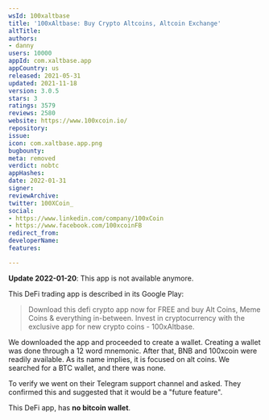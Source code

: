 ```yaml
---
wsId: 100xaltbase
title: '100xAltbase: Buy Crypto Altcoins, Altcoin Exchange'
altTitle: 
authors:
- danny
users: 10000
appId: com.xaltbase.app
appCountry: us
released: 2021-05-31
updated: 2021-11-18
version: 3.0.5
stars: 3
ratings: 3579
reviews: 2580
website: https://www.100xcoin.io/
repository: 
issue: 
icon: com.xaltbase.app.png
bugbounty: 
meta: removed
verdict: nobtc
appHashes: 
date: 2022-01-31
signer: 
reviewArchive: 
twitter: 100XCoin_
social:
- https://www.linkedin.com/company/100xCoin
- https://www.facebook.com/100xcoinFB
redirect_from: 
developerName: 
features: 

---
```


**Update 2022-01-20**: This app is not available anymore.

This DeFi trading app is described in its Google Play:

> Download this defi crypto app now for FREE and buy Alt Coins, Meme Coins & everything in-between. Invest in cryptocurrency with the exclusive app for new crypto coins - 100xAltbase.

We downloaded the app and proceeded to create a wallet. Creating a wallet was done through a 12 word mnemonic. After that, BNB and 100xcoin were readily available. As its name implies, it is focused on alt coins. We searched for a BTC wallet, and there was none. 

To verify we went on their Telegram support channel and asked. They confirmed this and suggested that it would be a "future feature".

This DeFi app, has **no bitcoin wallet**. 
